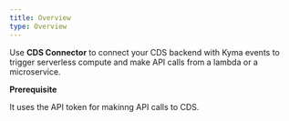 ```yaml
---
title: Overview
type: Overview
---
```


Use **CDS Connector** to connect your CDS backend with Kyma events to trigger serverless compute and make API calls from a lambda or a microservice.

**Prerequisite**

It uses the API token for makinng API calls to CDS.


